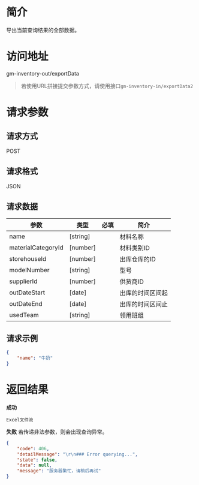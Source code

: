# 简介
导出当前查询结果的全部数据。

# 访问地址
gm-inventory-out/exportData

> 若使用URL拼接提交参数方式，请使用接口`gm-inventory-in/exportData2`

# 请求参数

## 请求方式
POST

## 请求格式
JSON

## 请求数据
|参数|类型|必填|简介|
|-|-|-|-|
|name|[string]||材料名称|
|materialCategoryId|[number]||材料类别ID|
|storehouseId|[number]||出库仓库的ID|
|modelNumber|[string]||型号|
|supplierId|[number]||供货商ID|
|outDateStart|[date]||出库的时间区间起|
|outDateEnd|[date]||出库的时间区间止|
|usedTeam|[string]||领用班组|


## 请求示例
```json
{
	"name": "牛奶"
}
```

# 返回结果
**成功**
```
Excel文件流
```

**失败**
若传递非法参数，则会出现查询异常。
```json
{
    "code": 406,
    "detailMessage": "\r\n### Error querying...",
    "state": false,
    "data": null,
    "message": "服务器繁忙，请稍后再试"
}
```
